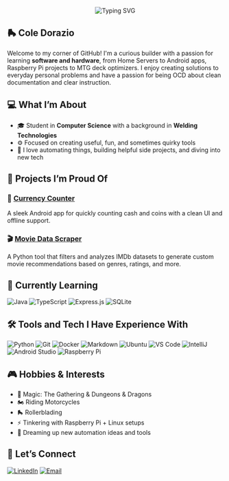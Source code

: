 <!--
**KlassicCole/KlassicCole** is a ✨ _special_ ✨ repository because its `README.md` (this file) appears on your GitHub profile.
-->

<!-- Typing animation -->
<p align="center">
  <img src="https://readme-typing-svg.demolab.com?font=Fira+Code&size=22&pause=1000&color=6E6E6E&center=true&vCenter=true&width=800&lines=Hey+there%2C+I'm+Cole+Dorazio!+%F0%9F%8F%8D%EF%B8%8F;I+write+code+that+does+the+boring+stuff+for+me.+%F0%9F%94%A7;Forging+code+like+steel.+%E2%9A%92%EF%B8%8F;Let's+automate+some+things.+%F0%9F%A4%96" alt="Typing SVG" />
</p>

## 🛼 Cole Dorazio

Welcome to my corner of GitHub! I'm a curious builder with a passion for learning **software and hardware**, from Home Servers to Android apps, Raspberry Pi projects to MTG deck optimizers. I enjoy creating solutions to everyday personal problems and have a passion for being OCD about clean documentation and clear instruction.

## 💻 What I’m About

- 🎓 Student in **Computer Science** with a background in **Welding Technologies**
- ⚙️ Focused on creating useful, fun, and sometimes quirky tools
- 🧩 I love automating things, building helpful side projects, and diving into new tech

## 🧪 Projects I’m Proud Of

### 🚀 [Currency Counter](https://github.com/KlassicCole/currency_calculator)
A sleek Android app for quickly counting cash and coins with a clean UI and offline support.

### 🎬 [Movie Data Scraper](https://github.com/KlassicCole/movie_data_scraper)
A Python tool that filters and analyzes IMDb datasets to generate custom movie recommendations based on genres, ratings, and more.

## 🌱 Currently Learning

![Java](https://img.shields.io/badge/-Java-ED8B00?style=flat-square&logo=java&logoColor=white)
![TypeScript](https://img.shields.io/badge/-TypeScript-3178C6?style=flat-square&logo=typescript&logoColor=white)
![Express.js](https://img.shields.io/badge/-Express.js-000000?style=flat-square&logo=express&logoColor=white)
![SQLite](https://img.shields.io/badge/-SQLite-003B57?style=flat-square&logo=sqlite&logoColor=white)

## 🛠️ Tools and Tech I Have Experience With

![Python](https://img.shields.io/badge/-Python-3670A0?style=flat-square&logo=python&logoColor=white)
![Git](https://img.shields.io/badge/-Git-F05032?style=flat-square&logo=git&logoColor=white)
![Docker](https://img.shields.io/badge/-Docker-2496ED?style=flat-square&logo=docker&logoColor=white)
![Markdown](https://img.shields.io/badge/-Markdown-000000?style=flat-square&logo=markdown&logoColor=white)
![Ubuntu](https://img.shields.io/badge/-Ubuntu-E95420?style=flat-square&logo=ubuntu&logoColor=white)
![VS Code](https://img.shields.io/badge/-VS%20Code-007ACC?style=flat-square&logo=visual-studio-code&logoColor=white)
![IntelliJ](https://img.shields.io/badge/-IntelliJ-000000?style=flat-square&logo=intellijidea&logoColor=white)
![Android Studio](https://img.shields.io/badge/-Android%20Studio-3DDC84?style=flat-square&logo=android-studio&logoColor=white)
![Raspberry Pi](https://img.shields.io/badge/-Raspberry%20Pi-C51A4A?style=flat-square&logo=raspberry-pi&logoColor=white)

## 🎮 Hobbies & Interests

- 🧙 Magic: The Gathering & Dungeons & Dragons
- 🏍️ Riding Motorcycles
- 🛼 Rollerblading
- ⚡ Tinkering with Raspberry Pi + Linux setups
- 🤖 Dreaming up new automation ideas and tools

## 🔗 Let’s Connect

[![LinkedIn](https://img.shields.io/badge/LinkedIn-blue?style=flat-square&logo=linkedin&logoColor=white)](https://www.linkedin.com/in/coledorazio/)
[![Email](https://img.shields.io/badge/Email-D14836?style=flat-square&logo=gmail&logoColor=white)](mailto:work.dorazio@gmail.com)
